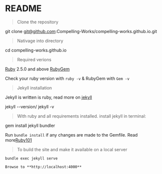 # README

> Clone the repository

   git clone git@github.com:Compelling-Works/compelling-works.github.io.git

> Nativage into directory

   cd compelling-works.github.io

> Required verions

  [Ruby](https://www.ruby-lang.org/en/downloads/) 2.5.0 and above
  [RubyGem](https://rubygems.org/pages/download)

 Check your ruby version with `ruby -v` & RubyGem with `Gem -v` 

> Jekyll installation
  
   Jekyll is written is ruby, read more on [jekyll](https://jekyllrb.com/docs/step-by-step/01-setup/)

   jekyll --version/ jekyll -v

> With ruby and all requirements installed. install jekyll in terminal:
  
   gem install jekyll bundler

Run `bundle install` if any changes are made to the Gemfile. Read more[Ruby101](https://jekyllrb.com/docs/ruby-101/)

> To build the site and make it available on a local server
    
    bundle exec jekyll serve

    Browse to **http://localhost:4000**